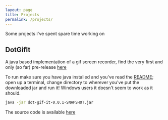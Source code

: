 ```yaml
---
layout: page
title: Projects
permalink: /projects/
---
```


Some projects I've spent spare time working on

## DotGifIt

A java based implementation of a gif screen recorder, find the very first and only (so far) pre-release [here](https://github.com/sgregory8/dotGifIt/releases/download/0.1/dot-gif-it-0.0.1-SNAPSHOT.jar)

To run make sure you have java installed and you've read the <a href="https://github.com/sgregory8/dotGifIt/blob/with_screen_moving/README.MD" target="_blank">README</a>; open up a terminal, change directory to wherever you've put the downloaded jar and run it! Windows users it doesn't seem to work as it should.

```bash
java -jar dot-gif-it-0.0.1-SNAPSHOT.jar
```

The source code is available [here](https://github.com/sgregory8/dotGifIt)

